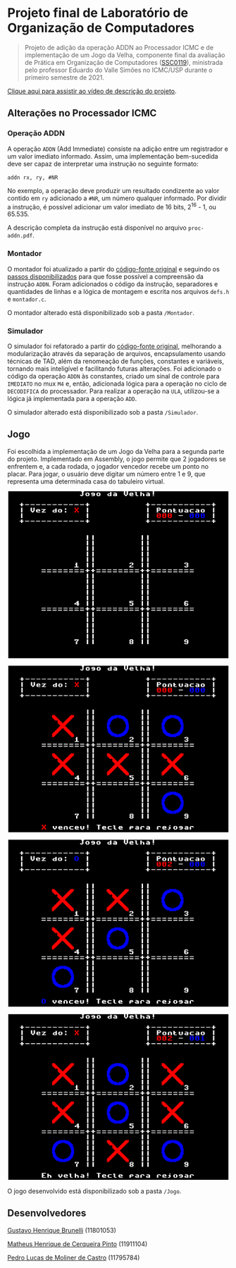 # Projeto final de Laboratório de Organização de Computadores

> Projeto de adição da operação ADDN ao Processador ICMC e de implementação de um Jogo da Velha, componente final da avaliação de Prática em Organização de Computadores ([SSC0119](https://uspdigital.usp.br/jupiterweb/obterDisciplina?sgldis=SSC0119)), ministrada pelo professor Eduardo do Valle Simões no ICMC/USP durante o primeiro semestre de 2021.

[Clique aqui para assistir ao vídeo de descrição do projeto](google.com).

## Alterações no Processador ICMC

### Operação ADDN

A operação ``ADDN`` (Add Immediate) consiste na adição entre um registrador e um valor imediato informado. Assim, uma implementação bem-sucedida deve ser capaz de interpretar uma instrução no seguinte formato:

```
addn rx, ry, #NR
```

No exemplo, a operação deve produzir um resultado condizente ao valor contido em ``ry`` adicionado a ``#NR``, um número qualquer informado. Por dividir a instrução, é possível adicionar um valor imediato de 16 bits, 2<sup>16</sup> - 1, ou 65.535.

A descrição completa da instrução está disponível no arquivo ``proc-addn.pdf``.

### Montador

O montador foi atualizado a partir do [código-fonte original](https://github.com/simoesusp/Processador-ICMC/tree/master/NovoMontadorLinux) e seguindo os [passos disponibilizados](https://gitlab.com/simoesusp/disciplinas/-/tree/master/SSC0119-Pratica-em-Organizacao-de-Computadores/Modificar_Montador) para que fosse possível a compreensão da instrução ``ADDN``. Foram adicionados o código da instrução, separadores e quantidades de linhas e a lógica de montagem e escrita nos arquivos ``defs.h`` e ``montador.c``.

O montador alterado está disponibilizado sob a pasta ``/Montador``.

### Simulador

O simulador foi refatorado a partir do [código-fonte original](https://github.com/simoesusp/Processador-ICMC/blob/master/Simple_Simulator/simple_simulator_template.c), melhorando a modularização através da separação de arquivos, encapsulamento usando técnicas de TAD, além da renomeação de funções, constantes e variáveis, tornando mais inteligível e facilitando futuras alterações. Foi adicionado o código da operação ``ADDN`` às constantes, criado um sinal de controle para ``IMEDIATO`` no mux ``M4`` e, então, adicionada lógica para a operação no ciclo de ``DECODIFICA`` do processador. Para realizar a operação na ``ULA``, utilizou-se a lógica já implementada para a operação ``ADD``.

O simulador alterado está disponibilizado sob a pasta ``/Simulador``.

## Jogo

Foi escolhida a implementação de um Jogo da Velha para a segunda parte do projeto. Implementado em Assembly, o jogo permite que 2 jogadores se enfrentem e, a cada rodada, o jogador vencedor recebe um ponto no placar. Para jogar, o usuário deve digitar um número entre 1 e 9, que representa uma determinada casa do tabuleiro virtual.

<p float="left" align="center">
  <img src="/prints/1.png" width="500" />
</p>

<p float="left" align="center">
  <img src="/prints/2.png" width="500" />
</p>

<p float="left" align="center">
  <img src="/prints/3.png" width="500" />
</p>

<p float="left" align="center">
  <img src="/prints/4.png" width="500" />
</p>

O jogo desenvolvido está disponibilizado sob a pasta ``/Jogo``.

## Desenvolvedores

[Gustavo Henrique Brunelli](https://github.com/GBrunelli) (11801053)

[Matheus Henrique de Cerqueira Pinto](https://github.com/CerqueiraMatheus) (11911104)

[Pedro Lucas de Moliner de Castro](https://github.com/pedrolmcastro) (11795784)
